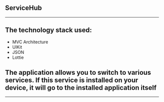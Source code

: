 ## ServiceHub 

---

## The technology stack used: 
* MVC Architecture
* UIKit
* JSON
* Lottie

## The application allows you to switch to various services. If this service is installed on your device, it will go to the installed application itself

---
